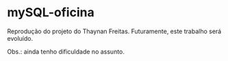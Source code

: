 # mySQL-oficina

Reprodução do projeto do Thaynan Freitas. Futuramente, este trabalho será evoluído.

Obs.: ainda tenho dificuldade no assunto.
